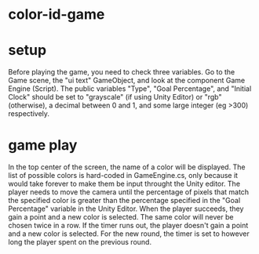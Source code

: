 # color-id-game


# setup
Before playing the game, you need to check three variables. Go to the Game scene, the "ui text" GameObject, and look at the component Game Engine (Script). The public variables "Type", "Goal Percentage", and "Initial Clock" should be set to "grayscale" (if using Unity Editor) or "rgb" (otherwise), a decimal between 0 and 1, and some large integer (eg >300) respectively. 


# game play
In the top center of the screen, the name of a color will be displayed. The list of possible colors is hard-coded in GameEngine.cs, only because it would take forever to make them be input throught the Unity editor. The player needs to move the camera until the percentage of pixels that match the specified color is greater than the percentage specified in the "Goal Percentage" variable in the Unity Editor. When the player succeeds, they gain a point and a new color is selected. The same color will never be chosen twice in a row. If the timer runs out, the player doesn't gain a point and a new color is selected. For the new round, the timer is set to however long the player spent on the previous round.
